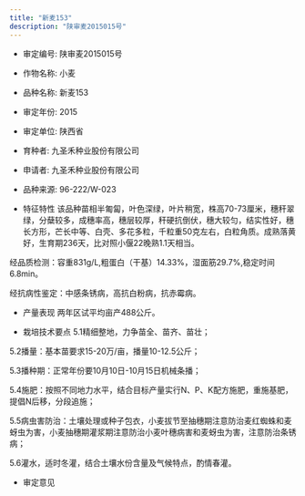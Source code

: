 ```yaml
---
title: "新麦153"
description: "陕审麦2015015号"
---
```

* 审定编号:  陕审麦2015015号

*  作物名称:  小麦

*  品种名称:  新麦153

*  审定年份:  2015

*  审定单位:  陕西省

* 育种者:  九圣禾种业股份有限公司

*  申请者:  九圣禾种业股份有限公司

*  品种来源:  96-222/W-023

*  特征特性
该品种苗相半匍匐，叶色深绿，叶片稍宽，株高70-73厘米，穗秆翠绿，分蘖较多，成穗率高，穗层较厚，秆硬抗倒伏，穗大较匀，结实性好，穗长方形，芒长中等、白壳、多花多粒，千粒重50克左右，白粒角质。成熟落黄好，生育期236天，比对照小偃22晚熟1.1天相当。
经品质检测：容重831g/L,粗蛋白（干基）14.33%，湿面筋29.7%,稳定时间6.8min。
经抗病性鉴定：中感条锈病，高抗白粉病，抗赤霉病。


*  产量表现
两年区试平均亩产488公斤。

*  栽培技术要点
5.1精细整地，力争苗全、苗齐、苗壮；
5.2播量：基本苗要求15-20万/亩，播量10-12.5公斤；
5.3播种期：正常年份要10月10日-10月15日机械条播；
5.4施肥：按照不同地力水平，结合目标产量实行N、P、K配方施肥，重施基肥，提倡N后移，分段追施；
5.5病虫害防治：土壤处理或种子包衣，小麦拔节至抽穗期注意防治麦红蜘蛛和麦蚜虫为害，小麦抽穗期灌浆期注意防治小麦叶穗病害和麦蚜虫为害，注意防治条锈病；
5.6灌水，适时冬灌，结合土壤水份含量及气候特点，酌情春灌。


*  审定意见

